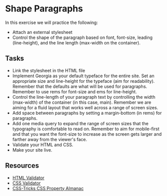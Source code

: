 # Shape Paragraphs
In this exercise we will practice the following:
- Attach an external stylesheet
- Control the shape of the paragraph based on font, font-size, leading (line-height), and the line length (max-width on the container).

## Tasks
- Link the stylesheet in the HTML file
- Implement Georgia as your default typeface for the entire site. Set an appropriate size and line-height for the typeface (aim for readability). Remember that the defaults are what will be used for paragraphs. Remember to use rems for font-size and ems for line-height.
- Control the line-length of your paragraph text by controlling the width (max-width) of the container (in this case, main). Remember we are aiming for a fluid layout that works well across a range of screen sizes.
- Add space between paragraphs by setting a margin-bottom (in rems) for paragraphs.
- Add one media query to expand the range of screen sizes that the typography is comfortable to read on. Remember to aim for mobile-first and that you want the font-size to increase as the screen gets larger and farther away from the viewer's face.
- Validate your HTML and CSS.
- Make your site live.

## Resources
- [HTML Validator](https://validator.w3.org/)
- [CSS Validator](https://jigsaw.w3.org/css-validator/)
- [CSS-Tricks CSS Property Almanac](https://css-tricks.com/almanac/properties/)

